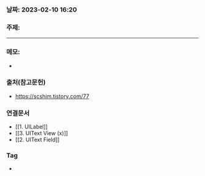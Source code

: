 ### 날짜: 2023-02-10 16:20

### 주제: 
---
### 메모: 
- 

### 출처(참고문헌) 
- https://scshim.tistory.com/77

### 연결문서 
- [[1. UILabel]]
- [[3. UIText View (x)]]
- [[2. UIText Field]]

### Tag
- 